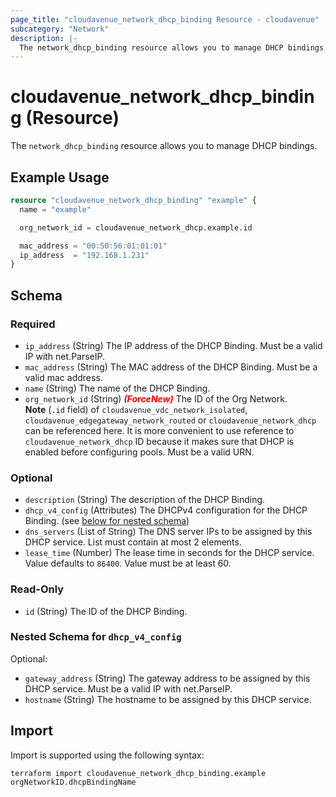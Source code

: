 ```yaml
---
page_title: "cloudavenue_network_dhcp_binding Resource - cloudavenue"
subcategory: "Network"
description: |-
  The network_dhcp_binding resource allows you to manage DHCP bindings.
---
```


# cloudavenue_network_dhcp_binding (Resource)

The `network_dhcp_binding` resource allows you to manage DHCP bindings.

## Example Usage

```terraform
resource "cloudavenue_network_dhcp_binding" "example" {
  name = "example"

  org_network_id = cloudavenue_network_dhcp.example.id

  mac_address = "00:50:56:01:01:01"
  ip_address  = "192.168.1.231"
}
```

<!-- schema generated by tfplugindocs -->
## Schema

### Required

- `ip_address` (String) The IP address of the DHCP Binding. Must be a valid IP with net.ParseIP.
- `mac_address` (String) The MAC address of the DHCP Binding. Must be a valid mac address.
- `name` (String) The name of the DHCP Binding.
- `org_network_id` (String) <i style="color:red;font-weight: bold">(ForceNew)</i> The ID of the Org Network.<br/>**Note** (`.id` field) of `cloudavenue_vdc_network_isolated`, `cloudavenue_edgegateway_network_routed` or `cloudavenue_network_dhcp` can be referenced here. It is more convenient to use reference to `cloudavenue_network_dhcp` ID because it makes sure that DHCP is enabled before configuring pools. Must be a valid URN.

### Optional

- `description` (String) The description of the DHCP Binding.
- `dhcp_v4_config` (Attributes) The DHCPv4 configuration for the DHCP Binding. (see [below for nested schema](#nestedatt--dhcp_v4_config))
- `dns_servers` (List of String) The DNS server IPs to be assigned by this DHCP service. List must contain at most 2 elements.
- `lease_time` (Number) The lease time in seconds for the DHCP service. Value defaults to `86400`. Value must be at least 60.

### Read-Only

- `id` (String) The ID of the DHCP Binding.

<a id="nestedatt--dhcp_v4_config"></a>
### Nested Schema for `dhcp_v4_config`

Optional:

- `gateway_address` (String) The gateway address to be assigned by this DHCP service. Must be a valid IP with net.ParseIP.
- `hostname` (String) The hostname to be assigned by this DHCP service.

## Import

Import is supported using the following syntax:
```shell
terraform import cloudavenue_network_dhcp_binding.example orgNetworkID.dhcpBindingName
```
